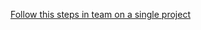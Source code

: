 
[Follow this steps in team on a single project](https://guides.github.com/activities/hello-world/)
